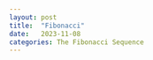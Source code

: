```yaml
---
layout: post
title:  "Fibonacci"
date:   2023-11-08
categories: The Fibonacci Sequence
---
```

<canvas id="fibonacci-container" width="400" height="400"></canvas>
<script src="/js/fibonacci.js"></script>